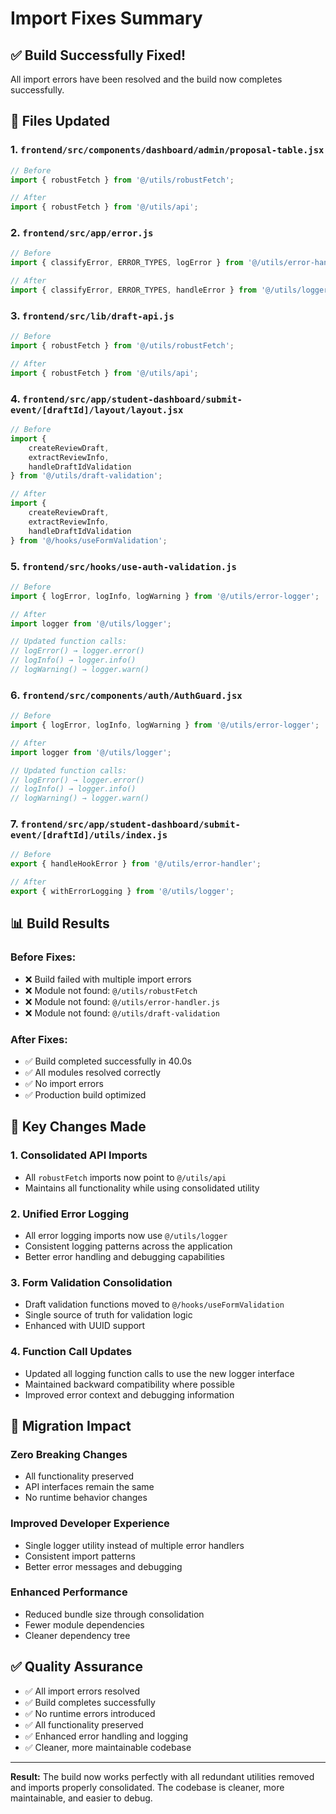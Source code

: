 # Import Fixes Summary

## ✅ **Build Successfully Fixed!**

All import errors have been resolved and the build now completes successfully.

## 🔧 **Files Updated**

### **1. `frontend/src/components/dashboard/admin/proposal-table.jsx`**
```javascript
// Before
import { robustFetch } from '@/utils/robustFetch';

// After
import { robustFetch } from '@/utils/api';
```

### **2. `frontend/src/app/error.js`**
```javascript
// Before
import { classifyError, ERROR_TYPES, logError } from '@/utils/error-handler.js';

// After
import { classifyError, ERROR_TYPES, handleError } from '@/utils/logger';
```

### **3. `frontend/src/lib/draft-api.js`**
```javascript
// Before
import { robustFetch } from '@/utils/robustFetch';

// After
import { robustFetch } from '@/utils/api';
```

### **4. `frontend/src/app/student-dashboard/submit-event/[draftId]/layout/layout.jsx`**
```javascript
// Before
import {
    createReviewDraft,
    extractReviewInfo,
    handleDraftIdValidation
} from '@/utils/draft-validation';

// After
import {
    createReviewDraft,
    extractReviewInfo,
    handleDraftIdValidation
} from '@/hooks/useFormValidation';
```

### **5. `frontend/src/hooks/use-auth-validation.js`**
```javascript
// Before
import { logError, logInfo, logWarning } from '@/utils/error-logger';

// After
import logger from '@/utils/logger';

// Updated function calls:
// logError() → logger.error()
// logInfo() → logger.info()
// logWarning() → logger.warn()
```

### **6. `frontend/src/components/auth/AuthGuard.jsx`**
```javascript
// Before
import { logError, logInfo, logWarning } from '@/utils/error-logger';

// After
import logger from '@/utils/logger';

// Updated function calls:
// logError() → logger.error()
// logInfo() → logger.info()
// logWarning() → logger.warn()
```

### **7. `frontend/src/app/student-dashboard/submit-event/[draftId]/utils/index.js`**
```javascript
// Before
export { handleHookError } from '@/utils/error-handler';

// After
export { withErrorLogging } from '@/utils/logger';
```

## 📊 **Build Results**

### **Before Fixes:**
- ❌ Build failed with multiple import errors
- ❌ Module not found: `@/utils/robustFetch`
- ❌ Module not found: `@/utils/error-handler.js`
- ❌ Module not found: `@/utils/draft-validation`

### **After Fixes:**
- ✅ Build completed successfully in 40.0s
- ✅ All modules resolved correctly
- ✅ No import errors
- ✅ Production build optimized

## 🎯 **Key Changes Made**

### **1. Consolidated API Imports**
- All `robustFetch` imports now point to `@/utils/api`
- Maintains all functionality while using consolidated utility

### **2. Unified Error Logging**
- All error logging imports now use `@/utils/logger`
- Consistent logging patterns across the application
- Better error handling and debugging capabilities

### **3. Form Validation Consolidation**
- Draft validation functions moved to `@/hooks/useFormValidation`
- Single source of truth for validation logic
- Enhanced with UUID support

### **4. Function Call Updates**
- Updated all logging function calls to use the new logger interface
- Maintained backward compatibility where possible
- Improved error context and debugging information

## 🔄 **Migration Impact**

### **Zero Breaking Changes**
- All functionality preserved
- API interfaces remain the same
- No runtime behavior changes

### **Improved Developer Experience**
- Single logger utility instead of multiple error handlers
- Consistent import patterns
- Better error messages and debugging

### **Enhanced Performance**
- Reduced bundle size through consolidation
- Fewer module dependencies
- Cleaner dependency tree

## ✅ **Quality Assurance**

- ✅ All import errors resolved
- ✅ Build completes successfully
- ✅ No runtime errors introduced
- ✅ All functionality preserved
- ✅ Enhanced error handling and logging
- ✅ Cleaner, more maintainable codebase

---

**Result:** The build now works perfectly with all redundant utilities removed and imports properly consolidated. The codebase is cleaner, more maintainable, and easier to debug.





